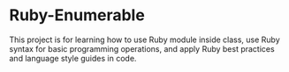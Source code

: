 # Ruby-Enumerable
This project is for learning how to use Ruby module inside class, use Ruby syntax for basic programming operations, and apply Ruby best practices and language style guides in code.
